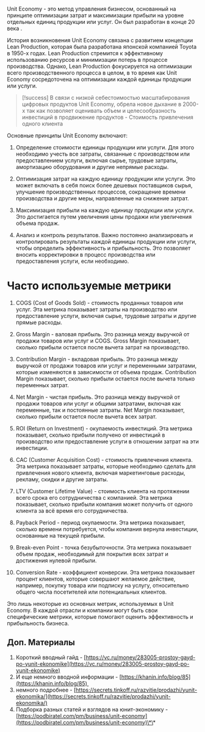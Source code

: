 Unit Economy - это метод управления бизнесом, основанный на принципе оптимизации затрат и максимизации прибыли на уровне отдельных единиц продукции или услуг. Он был разработан в конце 20 века .

История возникновения Unit Economy связана с развитием концепции Lean Production, которая была разработана японской компанией Toyota в 1950-х годах. Lean Production стремится к эффективному использованию ресурсов и минимизации потерь в процессе производства. Однако, Lean Production фокусируется на оптимизации всего производственного процесса в целом, в то время как Unit Economy сосредоточена на оптимизации каждой единицы продукции или услуги.


>[!success]
>В связи с низкой себестоимостью масштабирования цифровых продуктов Unit Economy, обрела новое дыхание в 2000-х так как позволяет оценивать объем и целесообразность инвестиций в продвижение продуктов - Стоимость привлечения одного клиента 

Основные принципы Unit Economy включают:

1. Определение стоимости единицы продукции или услуги. Для этого необходимо учесть все затраты, связанные с производством или предоставлением услуги, включая сырье, трудовые затраты, амортизацию оборудования и другие непрямые расходы.

1. Оптимизация затрат на каждую единицу продукции или услуги. Это может включать в себя поиск более дешевых поставщиков сырья, улучшение производственных процессов, сокращение времени производства и другие меры, направленные на снижение затрат.

1. Максимизация прибыли на каждую единицу продукции или услуги. Это достигается путем увеличения цены продажи или увеличения объема продаж.

1. Анализ и контроль результатов. Важно постоянно анализировать и контролировать результаты каждой единицы продукции или услуги, чтобы определить эффективность и прибыльность. Это позволяет вносить корректировки в процесс производства или предоставления услуги, если необходимо.

# Часто используемые метрики

1. COGS (Cost of Goods Sold) - стоимость проданных товаров или услуг. Эта метрика показывает затраты на производство или предоставление услуги, включая сырье, трудовые затраты и другие прямые расходы.

1. Gross Margin - валовая прибыль. Это разница между выручкой от продажи товаров или услуг и COGS. Gross Margin показывает, сколько прибыли остается после вычета затрат на производство.

1. Contribution Margin - вкладовая прибыль. Это разница между выручкой от продажи товаров или услуг и переменными затратами, которые изменяются в зависимости от объема продаж. Contribution Margin показывает, сколько прибыли остается после вычета только переменных затрат.

1. Net Margin - чистая прибыль. Это разница между выручкой от продажи товаров или услуг и общими затратами, включая как переменные, так и постоянные затраты. Net Margin показывает, сколько прибыли остается после вычета всех затрат.

1. ROI (Return on Investment) - окупаемость инвестиций. Эта метрика показывает, сколько прибыли получено от инвестиций в производство или предоставление услуги в отношении затрат на эти инвестиции.

1. CAC (Customer Acquisition Cost) - стоимость привлечения клиента. Эта метрика показывает затраты, которые необходимо сделать для привлечения нового клиента, включая маркетинговые расходы, рекламу, скидки и другие затраты.

1. LTV (Customer Lifetime Value) - стоимость клиента на протяжении всего срока его сотрудничества с компанией. Эта метрика показывает, сколько прибыли компания может получить от одного клиента за всё время его сотрудничества.

1. Payback Period - период окупаемости. Эта метрика показывает, сколько времени потребуется, чтобы компания вернула инвестиции, основанные на текущей прибыли.

1. Break-even Point - точка безубыточности. Эта метрика показывает объем продаж, необходимый для покрытия всех затрат и достижения нулевой прибыли.

1. Conversion Rate - коэффициент конверсии. Эта метрика показывает процент клиентов, которые совершают желаемое действие, например, покупку товара или подписку на услугу, относительно общего числа посетителей или потенциальных клиентов.

Это лишь некоторые из основных метрик, используемых в Unit Economy. В каждой отрасли и компании могут быть свои специфические метрики, которые помогают оценить эффективность и прибыльность бизнеса.

## Доп. Материалы

1. Короткий вводный гайд - [https://vc.ru/money/283005-prostoy-gayd-po-yunit-ekonomike](https://vc.ru/money/283005-prostoy-gayd-po-yunit-ekonomike)
1. И еще немного вводной информации - [https://khanin.info/blog/85](https://khanin.info/blog/85)  
1. немного подробнее - [https://secrets.tinkoff.ru/razvitie/prodazhi/yunit-ekonomika/](https://secrets.tinkoff.ru/razvitie/prodazhi/yunit-ekonomika/)
1. Подборка разных статей и взглядов на юнит-экономику - [https://podbiratel.com/pm/business/unit-economy](https://podbiratel.com/pm/business/unit-economy)\*\*
